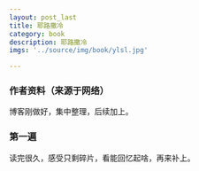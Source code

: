```yaml
---
layout: post_last
title: 耶路撒冷
category: book
description: 耶路撒冷
imgs: '../source/img/book/ylsl.jpg'

---
```

### 作者资料（来源于网络）

博客刚做好，集中整理，后续加上。

### 第一遍

读完很久，感受只剩碎片，看能回忆起啥，再来补上。
 